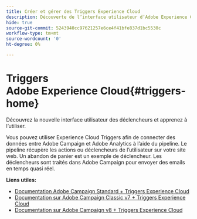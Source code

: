 ```yaml
---
title: Créer et gérer des Triggers Experience Cloud
description: Découverte de l’interface utilisateur d’Adobe Experience Cloud Triggers
hide: true
source-git-commit: 5243940cc97621257e6ce4f41bfe837d1bc5530c
workflow-type: tm+mt
source-wordcount: '0'
ht-degree: 0%

---
```



# Triggers Adobe Experience Cloud{#triggers-home}

Découvrez la nouvelle interface utilisateur des déclencheurs et apprenez à l’utiliser.

Vous pouvez utiliser Experience Cloud Triggers afin de connecter des données entre Adobe Campaign et Adobe Analytics à l’aide du pipeline. Le pipeline récupère les actions ou déclencheurs de l’utilisateur sur votre site web. Un abandon de panier est un exemple de déclencheur. Les déclencheurs sont traités dans Adobe Campaign pour envoyer des emails en temps quasi réel.


**Liens utiles:**

* [Documentation Adobe Campaign Standard + Triggers Experience Cloud](https://experienceleague.adobe.com/docs/campaign-standard/using/integrating-with-adobe-cloud/working-with-campaign-and-triggers/about-adobe-experience-cloud-triggers.html)
* [Documentation sur Adobe Campaign Classic v7 + Triggers Experience Cloud](https://experienceleague.adobe.com/docs/campaign-classic/using/integrating-with-adobe-experience-cloud/experience-triggers/about-triggers.html?lang=fr)
* [Documentation sur Adobe Campaign v8 + Triggers Experience Cloud](https://experienceleague.adobe.com/docs/campaign/campaign-v8/connect/ac-triggers.html)